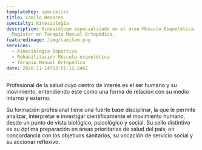 ```yaml
---
templateKey: specialist
title: Camilo Menares
specialty: Kinesiología
description: Kinesiólogo especializado en el área Músculo Esquelética. Cursando
  Magister en Terapia Manual Ortopédica.
featuredimage: /img/camilom.png
services:
  - Kinesiología Deportiva
  - Rehabilitación Músculo-esquelética
  - Terapia Manual Ortopédica
date: 2020-11-14T13:51:12.246Z
---
```

Profesional de la salud cuyo centro de interés es el ser humano y su movimiento, entendiendo éste como una forma de relación con su medio interno y externo. 

Su formación profesional tiene una fuerte base disciplinar, la que le permite analizar, interpretar e investigar científicamente el movimiento humano, desde un punto de vista biológico, psicológico y social. Su sello distintivo es su óptima preparación en áreas prioritarias de salud del país, en concordancia con los objetivos sanitarios, su vocación de servicio social y su accionar reflexivo.